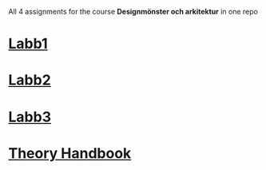 All 4 assignments for the course **Designmönster och arkitektur** in one repo

# [Labb1](https://github.com/TobiasSkog/DesignPatternsAndArchitecture/tree/master/Labb1)

# [Labb2](https://github.com/TobiasSkog/DesignPatternsAndArchitecture/tree/master/Labb2)

# [Labb3](https://github.com/TobiasSkog/DesignPatternsAndArchitecture/tree/master/Labb3)

# [Theory Handbook](https://github.com/TobiasSkog/DesignPatternsAndArchitecture/tree/master/Teorihandbok%20%E2%80%93Designm%C3%B6nster%20%26%20Arkitektur)
